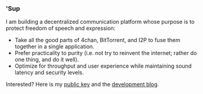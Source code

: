 ### 'Sup

I am building a decentralized communication platform whose purpose is to protect freedom of speech and expression:
- Take all the good parts of 4chan, BitTorrent, and I2P to fuse them together in a single application.
- Prefer practicality to purity (i.e. not try to reinvent the internet; rather do one thing, and do it well).
- Optimize for throughput and user experience while maintaining sound latency and security levels.

Interested? Here is my [public key](https://raw.githubusercontent.com/1B677B8F8BB20100/1B677B8F8BB20100/master/public-key.txt) and the [development blog](https://1b677b8f8bb20100.github.io/).


